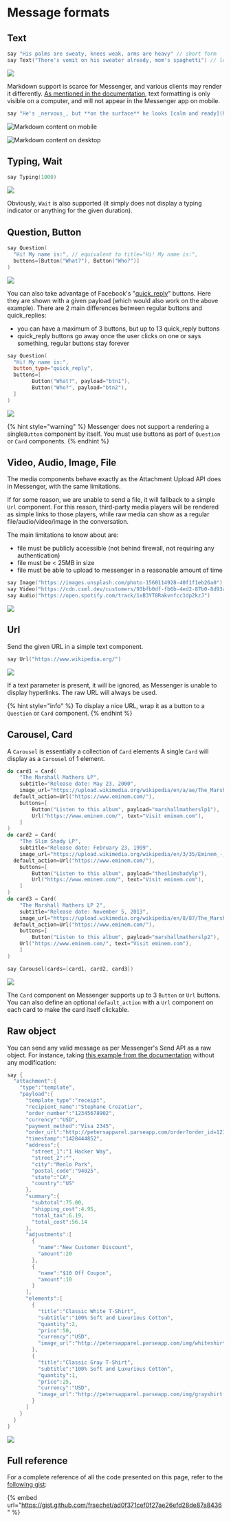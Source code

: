 # Message formats

## Text

```cpp
say "His palms are sweaty, knees weak, arms are heavy" // short form
say Text("There's vomit on his sweater already, mom's spaghetti") // long form
```

![](../../.gitbook/assets/img_0300.jpg)

Markdown support is scarce for Messenger, and various clients may render it differently. [As mentioned in the documentation](https://www.facebook.com/help/147348452522644), text formatting is only visible on a computer, and will not appear in the Messenger app on mobile.

```cpp
say "He's _nervous_, but **on the surface** he looks [calm and ready](https://www.youtube.com/watch?v=_Yhyp-_hX2s)"
```

![Markdown content on mobile](../../.gitbook/assets/img_0302.jpg)

![Markdown content on desktop](../../.gitbook/assets/capture-de-cran-2020-05-03-10.10.10.png)

## Typing, Wait

```cpp
say Typing(1000)
```

![](../../.gitbook/assets/img_0304.jpg)

Obviously, `Wait` is also supported \(it simply does not display a typing indicator or anything for the given duration\).

## Question, Button

```cpp
say Question(
  "Hi! My name is:", // equivalent to title="Hi! My name is:",
  buttons=[Button("What?"), Button("Who?")]
)
```

![](../../.gitbook/assets/img_0306.jpg)

You can also take advantage of Facebook's "[quick\_reply](https://developers.facebook.com/docs/messenger-platform/send-messages/quick-replies)" buttons. Here they are shown with a given payload \(which would also work on the above example\). There are 2 main differences between regular buttons and quick\_replies:

* you can have a maximum of 3 buttons, but up to 13 quick\_reply buttons
* quick\_reply buttons go away once the user clicks on one or says something, regular buttons stay forever

```cpp
say Question(
  "Hi! My name is:",
  button_type="quick_reply",
  buttons=[
		Button("What?", payload="btn1"),
		Button("Who?", payload="btn2"),
  ]
)
```

![](../../.gitbook/assets/img_0307.jpg)

{% hint style="warning" %}
Messenger does not support a rendering a single`Button` component by itself. You must use buttons as part of `Question` or `Card` components.
{% endhint %}

## Video, Audio, Image, File

The media components behave exactly as the Attachment Upload API does in Messenger, with the same limitations.

If for some reason, we are unable to send a file, it will fallback to a simple `Url` component. For this reason, third-party media players will be rendered as simple links to those players, while raw media can show as a regular file/audio/video/image in the conversation.

The main limitations to know about are:

* file must be publicly accessible \(not behind firewall, not requiring any authentication\)
* file must be &lt; 25MB in size
* file must be able to upload to messenger in a reasonable amount of time

```cpp
say Image("https://images.unsplash.com/photo-1560114928-40f1f1eb26a0")
say Video("https://cdn.csml.dev/customers/93bfb0df-fb6b-4ed2-87b0-8d93a09b0ad8/files/cbaa0959-fe58-4a2a-89c3-c414a1f38748/big_buck_bunny.mp4")
say Audio("https://open.spotify.com/track/1xB3YT8Rakvnfcc1dp2kzJ")
```

![](../../.gitbook/assets/img_0309.jpg)

## Url

Send the given URL in a simple text component.

```cpp
say Url("https://www.wikipedia.org/")
```

![](../../.gitbook/assets/img_0310.jpg)

If a text parameter is present, it will be ignored, as Messenger is unable to display hyperlinks. The raw URL will always be used.

{% hint style="info" %}
To display a nice URL, wrap it as a button to a `Question` or `Card` component.
{% endhint %}

## Carousel, Card

A `Carousel` is essentially a collection of `Card` elements A single `Card` will display as a `Carousel` of 1 element.

```cpp
do card1 = Card(
	"The Marshall Mathers LP",
	subtitle="Release date: May 23, 2000",
	image_url="https://upload.wikimedia.org/wikipedia/en/a/ae/The_Marshall_Mathers_LP.jpg",
  default_action=Url("https://www.eminem.com/"),
	buttons=[
		Button("Listen to this album", payload="marshallmatherslp1"),
		Url("https://www.eminem.com/", text="Visit eminem.com"),
	]
)
do card2 = Card(
	"The Slim Shady LP",
	subtitle="Release date: February 23, 1999",
	image_url="https://upload.wikimedia.org/wikipedia/en/3/35/Eminem_-_The_Slim_Shady_LP_CD_cover.jpg",
  default_action=Url("https://www.eminem.com/"),
	buttons=[
		Button("Listen to this album", payload="theslimshadylp"),
		Url("https://www.eminem.com/", text="Visit eminem.com"),
	]
)
do card3 = Card(
	"The Marshall Mathers LP 2",
	subtitle="Release date: November 5, 2013",
	image_url="https://upload.wikimedia.org/wikipedia/en/8/87/The_Marshall_Mathers_LP_2.png",
  default_action=Url("https://www.eminem.com/"),
	buttons=[
		Button("Listen to this album", payload="marshallmatherslp2"),
    Url("https://www.eminem.com/", text="Visit eminem.com"),
	]
)

say Carousel(cards=[card1, card2, card3])
```

![](../../.gitbook/assets/img_0311.jpg)

The `Card` component on Messenger supports up to 3 `Button` or `Url` buttons. You can also define an optional `default_action` with a `Url` component on each card to make the card itself clickable.

## Raw object

You can send any valid message as per Messenger's Send API as a raw object. For instance, taking [this example from the documentation](https://developers.facebook.com/docs/messenger-platform/reference/templates/receipt#example_request) without any modification:

```cpp
say {
  "attachment":{
    "type":"template",
    "payload":{
      "template_type":"receipt",
      "recipient_name":"Stephane Crozatier",
      "order_number":"12345678902",
      "currency":"USD",
      "payment_method":"Visa 2345",        
      "order_url":"http://petersapparel.parseapp.com/order?order_id=123456",
      "timestamp":"1428444852",         
      "address":{
        "street_1":"1 Hacker Way",
        "street_2":"",
        "city":"Menlo Park",
        "postal_code":"94025",
        "state":"CA",
        "country":"US"
      },
      "summary":{
        "subtotal":75.00,
        "shipping_cost":4.95,
        "total_tax":6.19,
        "total_cost":56.14
      },
      "adjustments":[
        {
          "name":"New Customer Discount",
          "amount":20
        },
        {
          "name":"$10 Off Coupon",
          "amount":10
        }
      ],
      "elements":[
        {
          "title":"Classic White T-Shirt",
          "subtitle":"100% Soft and Luxurious Cotton",
          "quantity":2,
          "price":50,
          "currency":"USD",
          "image_url":"http://petersapparel.parseapp.com/img/whiteshirt.png"
        },
        {
          "title":"Classic Gray T-Shirt",
          "subtitle":"100% Soft and Luxurious Cotton",
          "quantity":1,
          "price":25,
          "currency":"USD",
          "image_url":"http://petersapparel.parseapp.com/img/grayshirt.png"
        }
      ]
    }
  }
}
```

![](../../.gitbook/assets/capture-de-cran-2020-05-03-18.52.39.png)

## Full reference

For a complete reference of all the code presented on this page, refer to the [following gist](https://gist.github.com/frsechet/ad0f371cef0f27ae26efd28de87a8436):

{% embed url="https://gist.github.com/frsechet/ad0f371cef0f27ae26efd28de87a8436" %}

